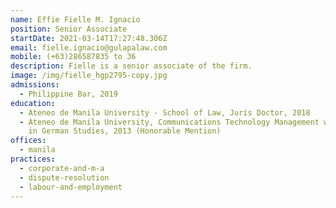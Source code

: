 ```yaml
---
name: Effie Fielle M. Ignacio
position: Senior Associate
startDate: 2021-03-14T17:27:48.306Z
email: fielle.ignacio@gulapalaw.com
mobile: (+63)286587835 to 36
description: Fielle is a senior associate of the firm.
image: /img/fielle_hgp2795-copy.jpg
admissions:
  - Philippine Bar, 2019
education:
  - Ateneo de Manila University - School of Law, Juris Doctor, 2018
  - Ateneo de Manila University, Communications Technology Management with minor
    in German Studies, 2013 (Honorable Mention)
offices:
  - manila
practices:
  - corporate-and-m-a
  - dispute-resolution
  - labour-and-employment
---
```

